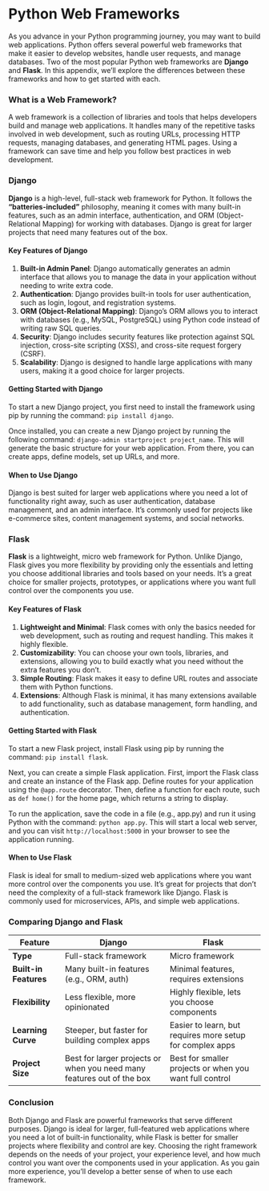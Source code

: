 # Python Web Frameworks

As you advance in your Python programming journey, you may want to build web applications. Python offers several powerful web frameworks that make it easier to develop websites, handle user requests, and manage databases. Two of the most popular Python web frameworks are **Django** and **Flask**. In this appendix, we’ll explore the differences between these frameworks and how to get started with each.

### What is a Web Framework?

A web framework is a collection of libraries and tools that helps developers build and manage web applications. It handles many of the repetitive tasks involved in web development, such as routing URLs, processing HTTP requests, managing databases, and generating HTML pages. Using a framework can save time and help you follow best practices in web development.

### Django

**Django** is a high-level, full-stack web framework for Python. It follows the **“batteries-included”** philosophy, meaning it comes with many built-in features, such as an admin interface, authentication, and ORM (Object-Relational Mapping) for working with databases. Django is great for larger projects that need many features out of the box.

#### Key Features of Django

1. **Built-in Admin Panel**: Django automatically generates an admin interface that allows you to manage the data in your application without needing to write extra code.
2. **Authentication**: Django provides built-in tools for user authentication, such as login, logout, and registration systems.
3. **ORM (Object-Relational Mapping)**: Django’s ORM allows you to interact with databases (e.g., MySQL, PostgreSQL) using Python code instead of writing raw SQL queries.
4. **Security**: Django includes security features like protection against SQL injection, cross-site scripting (XSS), and cross-site request forgery (CSRF).
5. **Scalability**: Django is designed to handle large applications with many users, making it a good choice for larger projects.

#### Getting Started with Django

To start a new Django project, you first need to install the framework using pip by running the command: `pip install django`.

Once installed, you can create a new Django project by running the following command: `django-admin startproject project_name`. This will generate the basic structure for your web application. From there, you can create apps, define models, set up URLs, and more.

#### When to Use Django

Django is best suited for larger web applications where you need a lot of functionality right away, such as user authentication, database management, and an admin interface. It’s commonly used for projects like e-commerce sites, content management systems, and social networks.

### Flask

**Flask** is a lightweight, micro web framework for Python. Unlike Django, Flask gives you more flexibility by providing only the essentials and letting you choose additional libraries and tools based on your needs. It’s a great choice for smaller projects, prototypes, or applications where you want full control over the components you use.

#### Key Features of Flask

1. **Lightweight and Minimal**: Flask comes with only the basics needed for web development, such as routing and request handling. This makes it highly flexible.
2. **Customizability**: You can choose your own tools, libraries, and extensions, allowing you to build exactly what you need without the extra features you don’t.
3. **Simple Routing**: Flask makes it easy to define URL routes and associate them with Python functions.
4. **Extensions**: Although Flask is minimal, it has many extensions available to add functionality, such as database management, form handling, and authentication.

#### Getting Started with Flask

To start a new Flask project, install Flask using pip by running the command: `pip install flask`.

Next, you can create a simple Flask application. First, import the Flask class and create an instance of the Flask app. Define routes for your application using the `@app.route` decorator. Then, define a function for each route, such as `def home()` for the home page, which returns a string to display.

To run the application, save the code in a file (e.g., app.py) and run it using Python with the command: `python app.py`. This will start a local web server, and you can visit `http://localhost:5000` in your browser to see the application running.

#### When to Use Flask

Flask is ideal for small to medium-sized web applications where you want more control over the components you use. It’s great for projects that don’t need the complexity of a full-stack framework like Django. Flask is commonly used for microservices, APIs, and simple web applications.

### Comparing Django and Flask

| Feature               | Django                                                                 | Flask                                                     |
| --------------------- | ---------------------------------------------------------------------- | --------------------------------------------------------- |
| **Type**              | Full-stack framework                                                   | Micro framework                                           |
| **Built-in Features** | Many built-in features (e.g., ORM, auth)                               | Minimal features, requires extensions                     |
| **Flexibility**       | Less flexible, more opinionated                                        | Highly flexible, lets you choose components               |
| **Learning Curve**    | Steeper, but faster for building complex apps                          | Easier to learn, but requires more setup for complex apps |
| **Project Size**      | Best for larger projects or when you need many features out of the box | Best for smaller projects or when you want full control   |

### Conclusion

Both Django and Flask are powerful frameworks that serve different purposes. Django is ideal for larger, full-featured web applications where you need a lot of built-in functionality, while Flask is better for smaller projects where flexibility and control are key. Choosing the right framework depends on the needs of your project, your experience level, and how much control you want over the components used in your application. As you gain more experience, you’ll develop a better sense of when to use each framework.

